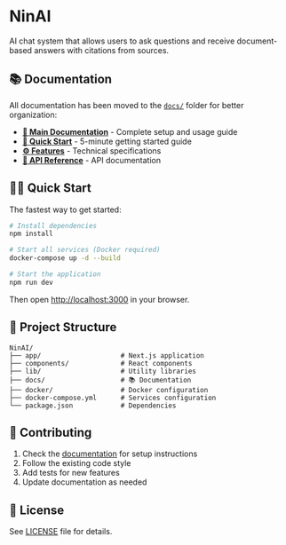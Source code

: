 # NinAI

AI chat system that allows users to ask questions and receive document-based answers with citations from sources.

## 📚 Documentation

All documentation has been moved to the [`docs/`](./docs/) folder for better organization:

- **[📖 Main Documentation](./docs/README.md)** - Complete setup and usage guide
- **[🚀 Quick Start](./docs/QUICKSTART.md)** - 5-minute getting started guide
- **[⚙️ Features](./docs/FEATURES.md)** - Technical specifications
- **[🔌 API Reference](./docs/API.md)** - API documentation

## 🏃‍♂️ Quick Start

The fastest way to get started:

```bash
# Install dependencies
npm install

# Start all services (Docker required)
docker-compose up -d --build

# Start the application
npm run dev
```

Then open [http://localhost:3000](http://localhost:3000) in your browser.

## 📁 Project Structure

```
NinAI/
├── app/                    # Next.js application
├── components/             # React components
├── lib/                    # Utility libraries
├── docs/                   # 📚 Documentation
├── docker/                 # Docker configuration
├── docker-compose.yml      # Services configuration
└── package.json            # Dependencies
```

## 🤝 Contributing

1. Check the [documentation](./docs/) for setup instructions
2. Follow the existing code style
3. Add tests for new features
4. Update documentation as needed

## 📄 License

See [LICENSE](./LICENSE) file for details.